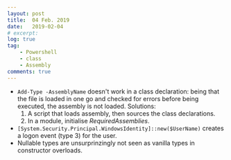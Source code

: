 ```yaml
---
layout: post
title:  04 Feb. 2019
date:   2019-02-04
# excerpt:
log: true
tag:
    - Powershell
    - class
    - Assembly
comments: true
---
```


- `Add-Type -AssemblyName` doesn't work in a class declaration: being that the
  file is loaded in one go and checked for errors before being executed, the
  assembly is not loaded. Solutions:
  1. A script that loads assembly, then sources the class declarations.
  2. In a module, initialise *RequiredAssemblies*.
- `[System.Security.Principal.WindowsIdentity]::new($UserName)` creates
  a logon event (type 3) for the user.
- Nullable types are unsurprinzingly not seen as vanilla types in constructor
  overloads.